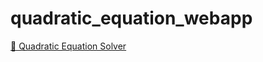 # quadratic_equation_webapp

[🔗 Quadratic Equation Solver ](https://merr1.github.io/quadratic_equation_webapp/)
